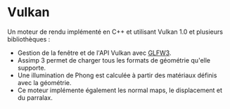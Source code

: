 # Vulkan

Un moteur de rendu implémenté en C++ et utilisant Vulkan 1.0 et plusieurs bibliothèques :

* Gestion de la fenêtre et de l'API Vulkan avec [GLFW3](https://www.glfw.org/).
* Assimp 3 permet de charger tous les formats de géométrie qu'elle supporte.
* Une illumination de Phong est calculée à partir des matériaux définis avec la géométrie.
* Ce moteur implémente également les normal maps, le displacement et du parralax.

